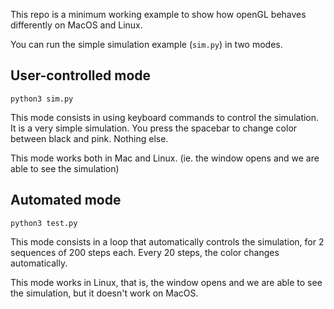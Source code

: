 This repo is a minimum working example to show how openGL behaves differently on MacOS and Linux.

You can run the simple simulation example (`sim.py`) in two modes.

## User-controlled mode

```
python3 sim.py
```

This mode consists in using keyboard commands to control the simulation. It is a very simple simulation.
You press the spacebar to change color between black and pink. Nothing else.

This mode works both in Mac and Linux. (ie. the window opens and we are able to see the simulation)

## Automated mode

```
python3 test.py
```

This mode consists in a loop that automatically controls the simulation, for 2 sequences of 200 steps each.
Every 20 steps, the color changes automatically.

This mode works in Linux, that is, the window opens and we are able to see the simulation, but it doesn't work on MacOS.
